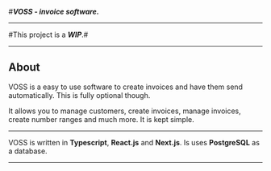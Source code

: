 #***VOSS - invoice software.***

---

#This project is a ***WIP***.#

---

## About

VOSS is a easy to use software to create invoices and have them send automatically. This is fully optional though.

It allows you to manage customers, create invoices, manage invoices, create number ranges and much more. It is kept simple.

---

VOSS is written in **Typescript**, **React.js** and **Next.js**. Is uses **PostgreSQL** as a database.

---
